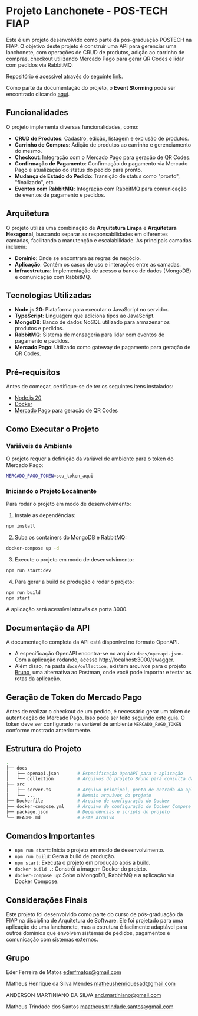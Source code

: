 # Projeto Lanchonete - POS-TECH FIAP

Este é um projeto desenvolvido como parte da pós-graduação POSTECH na FIAP. O objetivo deste projeto é construir uma API para gerenciar uma lanchonete, com operações de CRUD de produtos, adição ao carrinho de compras, checkout utilizando Mercado Pago para gerar QR Codes e lidar com pedidos via RabbitMQ.

Repositório é acessível através do seguinte [link](https://github.com/matheustrindade/lanchonete-9soat-fase1).

Como parte da documentação do projeto, o **Event Storming** pode ser encontrado clicando [aqui](https://miro.com/welcomeonboard/TjBPbFk2Vm55M0J0MG1PTFNwVDY3SlRDbXcyekFJbWJ3VU9TdjZGVVNJMk9obE5lbk5HN2dHclptZkVIS2ZIYnwzNDU4NzY0NjAwNTc0OTY5MTY1fDI=?share_link_id=865524717032).

## Funcionalidades

O projeto implementa diversas funcionalidades, como:

- **CRUD de Produtos**: Cadastro, edição, listagem e exclusão de produtos.
- **Carrinho de Compras**: Adição de produtos ao carrinho e gerenciamento do mesmo.
- **Checkout**: Integração com o Mercado Pago para geração de QR Codes.
- **Confirmação de Pagamento**: Confirmação do pagamento via Mercado Pago e atualização do status do pedido para pronto.
- **Mudança de Estado do Pedido**: Transição de status como "pronto", "finalizado", etc.
- **Eventos com RabbitMQ**: Integração com RabbitMQ para comunicação de eventos de pagamento e pedidos.

## Arquitetura

O projeto utiliza uma combinação de **Arquitetura Limpa** e **Arquitetura Hexagonal**, buscando separar as responsabilidades em diferentes camadas, facilitando a manutenção e escalabilidade. As principais camadas incluem:

- **Domínio**: Onde se encontram as regras de negócio.
- **Aplicação**: Contém os casos de uso e interações entre as camadas.
- **Infraestrutura**: Implementação de acesso a banco de dados (MongoDB) e comunicação com RabbitMQ.

## Tecnologias Utilizadas

- **Node.js 20**: Plataforma para executar o JavaScript no servidor.
- **TypeScript**: Linguagem que adiciona tipos ao JavaScript.
- **MongoDB**: Banco de dados NoSQL utilizado para armazenar os produtos e pedidos.
- **RabbitMQ**: Sistema de mensageria para lidar com eventos de pagamento e pedidos.
- **Mercado Pago**: Utilizado como gateway de pagamento para geração de QR Codes.

## Pré-requisitos

Antes de começar, certifique-se de ter os seguintes itens instalados:

- [Node.js 20](https://nodejs.org/)
- [Docker](https://www.docker.com/)
- [Mercado Pago](https://www.mercadopago.com.br/developers/pt/reference/payments/_payments/post) para geração de QR Codes

## Como Executar o Projeto

### Variáveis de Ambiente

O projeto requer a definição da variável de ambiente para o token do Mercado Pago:

```bash
MERCADO_PAGO_TOKEN=seu_token_aqui
```

### Iniciando o Projeto Localmente

Para rodar o projeto em modo de desenvolvimento:

1. Instale as dependências:

```bash
npm install
```

2. Suba os containers do MongoDB e RabbitMQ:

```bash
docker-compose up -d
```

3. Execute o projeto em modo de desenvolvimento:

```bash
npm run start:dev
```

4. Para gerar a build de produção e rodar o projeto:

```bash
npm run build
npm start
```

A aplicação será acessível através da porta 3000.

## Documentação da API

A documentação completa da API está disponível no formato OpenAPI.

- A especificação OpenAPI encontra-se no arquivo `docs/openapi.json`. Com a aplicação rodando, acesse http://localhost:3000/swagger.
- Além disso, na pasta `docs/collection`, existem arquivos para o projeto [Bruno](https://docs.usebruno.com/), uma alternativa ao Postman, onde você pode importar e testar as rotas da aplicação.

## Geração de Token do Mercado Pago

Antes de realizar o checkout de um pedido, é necessário gerar um token de autenticação do Mercado Pago. Isso pode ser feito [seguindo este guia](https://www.mercadopago.com.br/developers/pt/reference/payments/_payments/post). O token deve ser configurado na variável de ambiente `MERCADO_PAGO_TOKEN` conforme mostrado anteriormente.

## Estrutura do Projeto

```bash
.
├── docs
│   ├── openapi.json       # Especificação OpenAPI para a aplicação
│   └── collection         # Arquivos do projeto Bruno para consulta da API
├── src
│   ├── server.ts          # Arquivo principal, ponto de entrada da aplicação
│   └── ...                # Demais arquivos do projeto
├── Dockerfile             # Arquivo de configuração do Docker
├── docker-compose.yml     # Arquivo de configuração do Docker Compose
├── package.json           # Dependências e scripts do projeto
└── README.md              # Este arquivo
```

## Comandos Importantes

- `npm run start`: Inicia o projeto em modo de desenvolvimento.
- `npm run build`: Gera a build de produção.
- `npm start`: Executa o projeto em produção após a build.
- `docker build .`: Constrói a imagem Docker do projeto.
- `docker-compose up`: Sobe o MongoDB, RabbitMQ e a aplicação via Docker Compose.

## Considerações Finais

Este projeto foi desenvolvido como parte do curso de pós-graduação da FIAP na disciplina de Arquitetura de Software. Ele foi projetado para uma aplicação de uma lanchonete, mas a estrutura é facilmente adaptável para outros domínios que envolvem sistemas de pedidos, pagamentos e comunicação com sistemas externos.

## Grupo

Eder Ferreira de Matos
[ederfmatos@gmail.com](ederfmatos@gmail.com)

Matheus Henrique da Silva Mendes
[matheushenriquesad@gmail.com](ederfmatos@gmail.com)

ANDERSON MARTINIANO DA SILVA
[and.martiniano@gmail.com](and.martiniano@gmail.com)

Matheus Trindade dos Santos
[maatheus.trindade.santos@gmail.com](maatheus.trindade.santos@gmail.com)